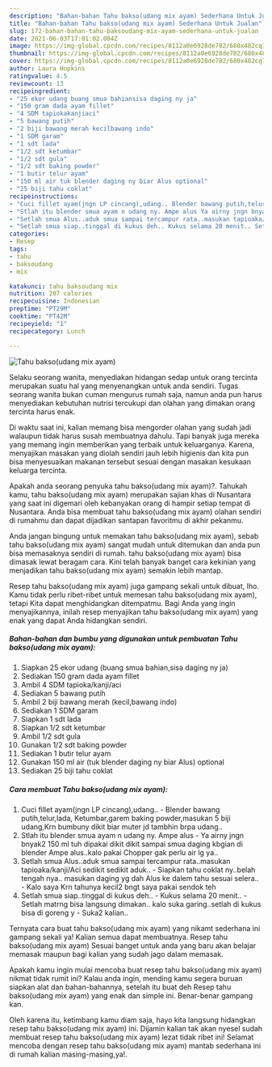 ```yaml
---
description: "Bahan-bahan Tahu bakso(udang mix ayam) Sederhana Untuk Jualan"
title: "Bahan-bahan Tahu bakso(udang mix ayam) Sederhana Untuk Jualan"
slug: 172-bahan-bahan-tahu-baksoudang-mix-ayam-sederhana-untuk-jualan
date: 2021-06-03T17:01:02.004Z
image: https://img-global.cpcdn.com/recipes/8112a0e6928de782/680x482cq70/tahu-baksoudang-mix-ayam-foto-resep-utama.jpg
thumbnail: https://img-global.cpcdn.com/recipes/8112a0e6928de782/680x482cq70/tahu-baksoudang-mix-ayam-foto-resep-utama.jpg
cover: https://img-global.cpcdn.com/recipes/8112a0e6928de782/680x482cq70/tahu-baksoudang-mix-ayam-foto-resep-utama.jpg
author: Laura Hopkins
ratingvalue: 4.5
reviewcount: 13
recipeingredient:
- "25 ekor udang buang smua bahiansisa daging ny ja"
- "150 gram dada ayam fillet"
- "4 SDM tapiokakanjiaci"
- "5 bawang putih"
- "2 biji bawang merah kecilbawang indo"
- "1 SDM garam"
- "1 sdt lada"
- "1/2 sdt ketumbar"
- "1/2 sdt gula"
- "1/2 sdt baking powder"
- "1 butir telur ayam"
- "150 ml air tuk blender daging ny biar Alus optional"
- "25 biji tahu coklat"
recipeinstructions:
- "Cuci fillet ayam(jngn LP cincang),udang.. Blender bawang putih,telur,lada, Ketumbar,garem baking powder,masukan 5 biji udang,Krn bumbuny dikit biar muter jd tambhin brpa udang.."
- "Stlah itu blender smua ayam n udang ny. Ampe alus Ya airny jngn bnyak2 150 ml tuh dipakai dikit dikit sampai smua daging kbgian di blender Ampe alus..kalo pakai Chopper gak perlu air lg ya.."
- "Setlah smua Alus..aduk smua sampai tercampur rata..masukan tapioaka/kanji/Aci sedikit sedikit aduk.. Siapkan tahu coklat ny..belah tengah nya.. masukan daging yg dah Alus ke dalem tahu sesuai selera.. Kalo saya Krn tahunya kecil2 bngt saya pakai sendok teh"
- "Setlah smua siap..tinggal di kukus deh.. Kukus selama 20 menit.. Setlah matrng bisa langsung dimakan.. kalo suka garing..setlah di kukus bisa di goreng y Suka2 kalian.."
categories:
- Resep
tags:
- tahu
- baksoudang
- mix

katakunci: tahu baksoudang mix 
nutrition: 207 calories
recipecuisine: Indonesian
preptime: "PT29M"
cooktime: "PT42M"
recipeyield: "1"
recipecategory: Lunch

---
```



![Tahu bakso(udang mix ayam)](https://img-global.cpcdn.com/recipes/8112a0e6928de782/680x482cq70/tahu-baksoudang-mix-ayam-foto-resep-utama.jpg)

Selaku seorang wanita, menyediakan hidangan sedap untuk orang tercinta merupakan suatu hal yang menyenangkan untuk anda sendiri. Tugas seorang  wanita bukan cuman mengurus rumah saja, namun anda pun harus menyediakan kebutuhan nutrisi tercukupi dan olahan yang dimakan orang tercinta harus enak.

Di waktu  saat ini, kalian memang bisa mengorder olahan yang sudah jadi walaupun tidak harus susah membuatnya dahulu. Tapi banyak juga mereka yang memang ingin memberikan yang terbaik untuk keluarganya. Karena, menyajikan masakan yang diolah sendiri jauh lebih higienis dan kita pun bisa menyesuaikan makanan tersebut sesuai dengan masakan kesukaan keluarga tercinta. 



Apakah anda seorang penyuka tahu bakso(udang mix ayam)?. Tahukah kamu, tahu bakso(udang mix ayam) merupakan sajian khas di Nusantara yang saat ini digemari oleh kebanyakan orang di hampir setiap tempat di Nusantara. Anda bisa membuat tahu bakso(udang mix ayam) olahan sendiri di rumahmu dan dapat dijadikan santapan favoritmu di akhir pekanmu.

Anda jangan bingung untuk memakan tahu bakso(udang mix ayam), sebab tahu bakso(udang mix ayam) sangat mudah untuk ditemukan dan anda pun bisa memasaknya sendiri di rumah. tahu bakso(udang mix ayam) bisa dimasak lewat beragam cara. Kini telah banyak banget cara kekinian yang menjadikan tahu bakso(udang mix ayam) semakin lebih mantap.

Resep tahu bakso(udang mix ayam) juga gampang sekali untuk dibuat, lho. Kamu tidak perlu ribet-ribet untuk memesan tahu bakso(udang mix ayam), tetapi Kita dapat menghidangkan ditempatmu. Bagi Anda yang ingin menyajikannya, inilah resep menyajikan tahu bakso(udang mix ayam) yang enak yang dapat Anda hidangkan sendiri.

<!--inarticleads1-->

##### Bahan-bahan dan bumbu yang digunakan untuk pembuatan Tahu bakso(udang mix ayam):

1. Siapkan 25 ekor udang (buang smua bahian,sisa daging ny ja)
1. Sediakan 150 gram dada ayam fillet
1. Ambil 4 SDM tapioka/kanji/aci
1. Sediakan 5 bawang putih
1. Ambil 2 biji bawang merah (kecil,bawang indo)
1. Sediakan 1 SDM garam
1. Siapkan 1 sdt lada
1. Siapkan 1/2 sdt ketumbar
1. Ambil 1/2 sdt gula
1. Gunakan 1/2 sdt baking powder
1. Sediakan 1 butir telur ayam
1. Gunakan 150 ml air (tuk blender daging ny biar Alus) optional
1. Sediakan 25 biji tahu coklat




<!--inarticleads2-->

##### Cara membuat Tahu bakso(udang mix ayam):

1. Cuci fillet ayam(jngn LP cincang),udang.. - Blender bawang putih,telur,lada, Ketumbar,garem baking powder,masukan 5 biji udang,Krn bumbuny dikit biar muter jd tambhin brpa udang..
1. Stlah itu blender smua ayam n udang ny. Ampe alus - Ya airny jngn bnyak2 150 ml tuh dipakai dikit dikit sampai smua daging kbgian di blender Ampe alus..kalo pakai Chopper gak perlu air lg ya..
1. Setlah smua Alus..aduk smua sampai tercampur rata..masukan tapioaka/kanji/Aci sedikit sedikit aduk.. - Siapkan tahu coklat ny..belah tengah nya.. masukan daging yg dah Alus ke dalem tahu sesuai selera.. - Kalo saya Krn tahunya kecil2 bngt saya pakai sendok teh
1. Setlah smua siap..tinggal di kukus deh.. - Kukus selama 20 menit.. - Setlah matrng bisa langsung dimakan.. kalo suka garing..setlah di kukus bisa di goreng y - Suka2 kalian..




Ternyata cara buat tahu bakso(udang mix ayam) yang nikamt sederhana ini gampang sekali ya! Kalian semua dapat membuatnya. Resep tahu bakso(udang mix ayam) Sesuai banget untuk anda yang baru akan belajar memasak maupun bagi kalian yang sudah jago dalam memasak.

Apakah kamu ingin mulai mencoba buat resep tahu bakso(udang mix ayam) nikmat tidak rumit ini? Kalau anda ingin, mending kamu segera buruan siapkan alat dan bahan-bahannya, setelah itu buat deh Resep tahu bakso(udang mix ayam) yang enak dan simple ini. Benar-benar gampang kan. 

Oleh karena itu, ketimbang kamu diam saja, hayo kita langsung hidangkan resep tahu bakso(udang mix ayam) ini. Dijamin kalian tak akan nyesel sudah membuat resep tahu bakso(udang mix ayam) lezat tidak ribet ini! Selamat mencoba dengan resep tahu bakso(udang mix ayam) mantab sederhana ini di rumah kalian masing-masing,ya!.

